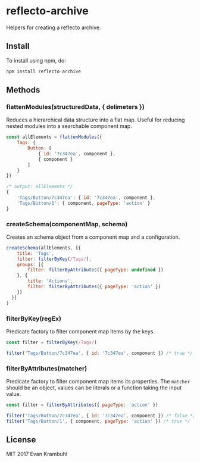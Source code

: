 # reflecto-archive

Helpers for creating a reflecto archive.

## Install

To install using npm, do:

```js
npm install reflecto-archive
```


## Methods

### flattenModules(structuredData, { delimeters })

Reduces a hierarchical data structure into a flat map. Useful for reducing nested modules into a searchable component map.

```js
const allElements = flattenModules({
    Tags: {
        Button: [
            { id: '7c347ea', component },
            { component }
        ]
    }
})

/* output: allElements */
{
    'Tags/Button/7c347ea': { id: '7c347ea', component },
    'Tags/Button/1': { component, pageType: 'action' }
}
```

### createSchema(componentMap, schema)

Creates an schema object from a component map and a configuration.

```js
createSchema(allElements, [{
    title: 'Tags',
    filter: filterByKey(/Tags/),
    groups: [{
        filter: filterByAttributes({ pageType: undefined })
    }, {
        title: 'Actions',
        filter: filterByAttributes({ pageType: 'action' })
    }]
  }]
)
```


### filterByKey(regEx)

Predicate factory to filter component map items by the keys.

```js
const filter = filterByKey(/Tags/)

filter('Tags/Button/7c347ea', { id: '7c347ea', component }) /* true */
```


### filterByAttributes(matcher)

Predicate factory to filter component map items its properties. The `matcher` should be an object, values can be literals or a function taking the input value.

```js
const filter = filterByAttributes({ pageType: 'action' })

filter('Tags/Button/7c347ea', { id: '7c347ea', component }) /* false */
filter('Tags/Button/1', { component, pageType: 'action' }) /* true */

```

## License

MIT 2017 Evan Krambuhl
